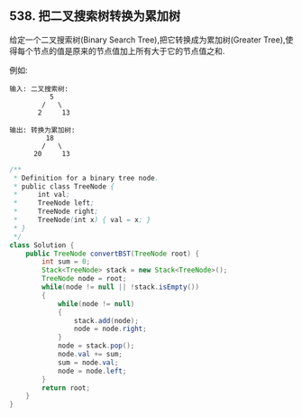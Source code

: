 ## 538. 把二叉搜索树转换为累加树
给定一个二叉搜索树(Binary Search Tree),把它转换成为累加树(Greater Tree),使得每个节点的值是原来的节点值加上所有大于它的节点值之和.

例如:

    输入: 二叉搜索树:
              5
            /   \
           2     13

    输出: 转换为累加树:
             18
            /   \
          20     13

``` java
/**
 * Definition for a binary tree node.
 * public class TreeNode {
 *     int val;
 *     TreeNode left;
 *     TreeNode right;
 *     TreeNode(int x) { val = x; }
 * }
 */
class Solution {
    public TreeNode convertBST(TreeNode root) {
        int sum = 0;
        Stack<TreeNode> stack = new Stack<TreeNode>();
        TreeNode node = root;
        while(node != null || !stack.isEmpty())
        {
            while(node != null)
            {
                stack.add(node);
                node = node.right;
            }
            node = stack.pop();
            node.val += sum;
            sum = node.val;
            node = node.left;
        }
        return root;
    }
}
```